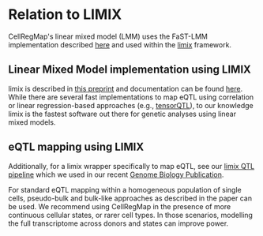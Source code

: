 # Relation to LIMIX

CellRegMap's linear mixed model (LMM) uses the FaST-LMM implementation described [here](https://www.nature.com/articles/nmeth.1681) and used within the [limix](https://github.com/limix/limix) framework.

## Linear Mixed Model implementation using LIMIX
limix is described in [this preprint](https://www.biorxiv.org/content/10.1101/003905v2) and documentation can be found [here](https://limix-tempdoc.readthedocs.io/en/latest/).
While there are several fast implementations to map eQTL using correlation or linear regression-based approaches (e.g., [tensorQTL](https://genomebiology.biomedcentral.com/articles/10.1186/s13059-019-1836-7)), to our knowledge limix is the fastest software out there for genetic analyses using linear mixed models.

## eQTL mapping using LIMIX
Additionally, for a limix wrapper specifically to map eQTL, see our [limix QTL pipeline](https://github.com/single-cell-genetics/limix_qtl) which we used in our recent [Genome Biology Publication](https://genomebiology.biomedcentral.com/articles/10.1186/s13059-021-02407-x).

For standard eQTL mapping within a homogeneous population of single cells, pseudo-bulk and bulk-like approaches as described in the paper can be used.
We recommend using CellRegMap in the presence of more continuous cellular states, or rarer cell types.
In those scenarios, modelling the full transcriptome across donors and states can improve power.
